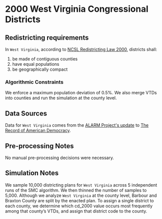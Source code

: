 # 2000 West Virginia Congressional Districts

## Redistricting requirements
In ``West Virginia``, according to [NCSL Redistricting Law 2000](https://web.archive.org/web/20041216185957/https://www.senate.mn/departments/scr/redist/red2000/Tab5appx.htm), districts shall:

1. be made of contiguous counties
1. have equal populations
1. be geographically compact

### Algorithmic Constraints
We enforce a maximum population deviation of 0.5%.
We also merge VTDs into counties and run the simulation at the county level.

## Data Sources
Data for ``West Virginia`` comes from the [ALARM Project's update](https://dataverse.harvard.edu/dataset.xhtml?persistentId=doi:10.7910/DVN/ZV5KF3) to [The Record of American Democracy](https://road.hmdc.harvard.edu/).

## Pre-processing Notes
No manual pre-processing decisions were necessary.

## Simulation Notes
We sample 10,000 districting plans for ``West Virginia`` across 5 independent runs of the SMC algorithm.
We then thinned the number of samples to 5,000. 
Although we analyze ``West Virginia`` at the county level, Barbour and Braxton County are split by the enacted plan. To assign a single district to each county, we determine which cd_2000 value occurs most frequently among that county’s VTDs, and assign that district code to the county.
